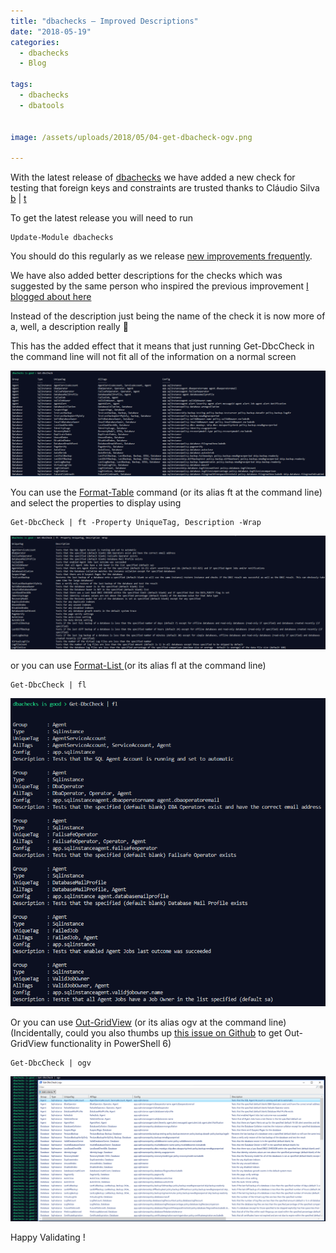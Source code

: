 ```yaml
---
title: "dbachecks – Improved Descriptions"
date: "2018-05-19" 
categories:
  - dbachecks
  - Blog

tags:
  - dbachecks
  - dbatools


image: /assets/uploads/2018/05/04-get-dbacheck-ogv.png

---
```

With the latest release of [dbachecks](https://www.powershellgallery.com/packages/dbachecks/1.1.128) we have added a new check for testing that foreign keys and constraints are trusted thanks to Cláudio Silva [b](https://claudioessilva.eu/) | [t](https://twitter.com/ClaudioESSilva)

To get the latest release you will need to run

    Update-Module dbachecks

You should do this regularly as we release [new improvements frequently](/version-update-code-signing-and-publishing-to-the-powershell-gallery-with-vsts/).

We have also added better descriptions for the checks which was suggested by the same person who inspired the previous improvement [I blogged about here](/dbachecks-which-configuration-item-for-which-check/)

Instead of the description just being the name of the check it is now more of a, well, a description really 🙂

This has the added effect that it means that just running Get-DbcCheck in the command line will not fit all of the information on a normal screen

[![01 - get-dbccheck.png](/assets/uploads/2018/05/01-get-dbccheck.png)](/assets/uploads/2018/05/01-get-dbccheck.png)

You can use the [Format-Table](https://docs.microsoft.com/en-us/powershell/module/microsoft.powershell.utility/format-table?view=powershell-5.1) command (or its alias ft at the command line) and select the properties to display using

    Get-DbcCheck | ft -Property UniqueTag, Description -Wrap

[![02 - get-dbccheck format table](/assets/uploads/2018/05/02-get-dbccheck-format-table.png)](/assets/uploads/2018/05/02-get-dbccheck-format-table.png)

or you can use [Format-List ](https://docs.microsoft.com/en-us/powershell/module/microsoft.powershell.utility/format-list?view=powershell-5.1)(or its alias fl at the command line)

    Get-DbcCheck | fl

[![03 get-dbccheck format list.png](/assets/uploads/2018/05/03-get-dbccheck-format-list.png)](/assets/uploads/2018/05/03-get-dbccheck-format-list.png)

Or you can use [Out-GridView](https://docs.microsoft.com/en-us/powershell/module/microsoft.powershell.utility/out-gridview?view=powershell-5.1) (or its alias ogv at the command line) (Incidentally, could you also thumbs up [this issue on Github](https://github.com/PowerShell/PowerShell/issues/3957) to get Out-GridView functionality in PowerShell 6)

    Get-DbcCheck | ogv

[![04 - get-dbacheck ogv](/assets/uploads/2018/05/04-get-dbacheck-ogv.png)](/assets/uploads/2018/05/04-get-dbacheck-ogv.png)

Happy Validating !






